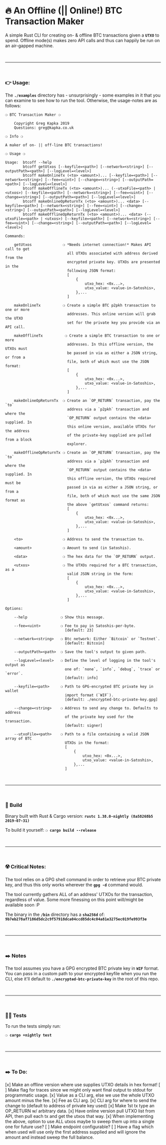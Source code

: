 # :fire: An Offline (|| Online!) BTC Transaction Maker

A simple Rust CLI for creating on- & offline BTC transactions given a __`UTXO`__ to spend. Offline mode(s) makes zero API calls and thus can happily be run on an air-gapped machine.

&nbsp;

***

&nbsp;

### :point_right: Usage:

The __`./examples`__ directory has - unsurprisingly - some examples in it that you can examine to see how to run the tool. Otherwise, the usage-notes are as follows:

```
❍ BTC Transaction Maker ❍

    Copyright Greg Kapka 2019
    Questions: greg@kapka.co.uk

❍ Info ❍

A maker of on- || off-line BTC transactions!

❍ Usage ❍

Usage:  btcoff --help
        btcoff getUtxos [--keyfile=<path>] [--network=<string>] [--outputPath=<path>] [--logLevel=<level>]
        btcoff makeOnlineTx (<to> <amount>)... [--keyfile=<path>] [--network=<string>] [--fee=<uint>] [--change=<string>] [--outputPath=<path>] [--logLevel=<level>]
        btcoff makeOfflineTx (<to> <amount>)... (--utxoFile=<path> | <utxos>) [--keyfile=<path>] [--network=<string>] [--fee=<uint>] [--change=<string>] [--outputPath=<path>] [--logLevel=<level>]
        btcoff makeOnlineOpReturnTx (<to> <amount>)... <data> [--keyfile=<path>] [--network=<string>] [--fee=<uint>] [--change=<string>] [--outputPath=<path>] [--logLevel=<level>]
        btcoff makeOfflineOpReturnTx (<to> <amount>)... <data> (--utxoFile=<path> | <utxos>) [--keyfile=<path>] [--network=<string>] [--fee=<uint>] [--change=<string>] [--outputPath=<path>] [--logLevel=<level>]

Commands:

    getUtxos              ❍ *Needs internet connection!* Makes API call to get
                            all UTXOs associated with address derived from the
                            encrypted private key. UTXOs are presented in the
                            following JSON format:
                            [
                                {
                                    utxo_hex: <0x...>,
                                    utxo_value: <value-in-Satoshis>,
                                },...
                            ]

    makeOnlineTx          ❍ Create a simple BTC p2pkh transaction to one or more
                            addresses. This online version will grab the UTXO
                            set for the private key you provide via an API call.

    makeOfflineTx          ❍ Create a simple BTC transaction to one or more
                            addresses. In this offline version, the UTXOs must
                            be passed in via as either a JSON string, or from a
                            file, both of which must use the JSON format:
                            [
                                {
                                    utxo_hex: <0x...>,
                                    utxo_value: <value-in-Satoshis>,
                                },...
                            ]

    makeOnlineOpReturnTx  ❍ Create an `OP_RETURN` transaction, pay the `to`
                            address via a `p2pkh` transaction and where the
                            `OP_RETURN` output contains the <data> supplied. In
                            this online version, available UTXOs for the address
                            of the private-key supplied are pulled from a block
                            explorer.

    makeOfflineOpReturnTx ❍ Create an `OP_RETURN` transaction, pay the `to`
                            address via a `p2pkh` transaction and where the
                            `OP_RETURN` output contains the <data> supplied. In
                            this offline version, the UTXOs required must be
                            passed in via as either a JSON string, or from a
                            file, both of which must use the same JSON format as
                            the above `getUtxos` command returns:
                            [
                                {
                                    utxo_hex: <0x...>,
                                    utxo_value: <value-in-Satoshis>,
                                },...
                            ]

    <to>                  ❍ Address to send the transaction to.

    <amount>              ❍ Amount to send (in Satoshis).

    <data>                ❍ The hex data for the `OP_RETURN` output.

    <utxos>               ❍ The UTXOs required for a BTC transaction, as a
                            valid JSON string in the form:
                            [
                                {
                                    utxo_hex: <0x...>,
                                    utxo_value: <value-in-Satoshis>,
                                },...
                            ]

Options:

    --help               ❍ Show this message.

    --fee=<uint>         ❍ Fee to pay in Satoshis-per-byte.
                           [default: 23]

    --network=<string>   ❍ Btc network: Either `Bitcoin` or `Testnet`.
                           [default: Bitcoin]

    --outputPath=<path>  ❍ Save the tool's output to given path.

    --logLevel=<level>   ❍ Define the level of logging in the tool's output as
                           one of: `none`, `info`, `debug`, `trace` or `error`.
                           [default: info]

    --keyfile=<path>     ❍ Path to GPG-encrypted BTC private key in wallet
                           import format (`WIF`).
                           [default: ./encrypted-btc-private-key.gpg]

    --change=<string>    ❍ Address to send any change to. Defaults to address
                           of the private key used for the transaction.
                           [default: signer]

    --utxoFile=<path>    ❍ Path to a file containing a valid JSON array of BTC
                           UTXOs in the format:
                           [
                               {
                                   utxo_hex: <0x...>,
                                   utxo_value: <value-in-Satoshis>,
                               },...
                           ]

```

&nbsp;

***

&nbsp;

### :wrench: Build

Binary built with Rust & Cargo version:
__`rustc 1.38.0-nightly (8a58268b5 2019-07-31)`__


To build it yourself:
__`❍ cargo build --release`__

&nbsp;

***

&nbsp;

### :radioactive: Critical Notes:

The tool relies on a GPG shell command in order to retrieve your BTC private key, and thus this only works wherever the __`gpg -d`__ command would.

The tool currently gathers ALL of an address' UTXOs for the transaction, regardless of value. Some more finessing on this point will/might be available soon :P

The binary in the __`/bin`__ directory has a __`sha256d`__ of: __`9b7eb278af7186d5dc2c9f57918dca04ccd85dc4c04a81e3275ec019fe993f3e`__

&nbsp;

***

&nbsp;

### :black_nib: Notes

The tool assumes you have a GPG encrypted BTC private key in __`WIF`__ format. You can pass in a custom path to your encrypted keyfile when you run the CLI, else it'll default to __`./encrypted-btc-private-key`__ in the root of this repo.

&nbsp;

***

&nbsp;

### :guardsman: Tests

To run the tests simply run:

__`❍ cargo +nightly test`__

&nbsp;

***

&nbsp;

### :black_nib: To Do:
 [x] Make an offline version where use supplies UTXO details in hex format!
 [ ] Make flag for traces since we might only want final output to stdout for programmatic usage.
 [x] Value as a CLI arg, else we use the whole UTXO amount minus the fee.
 [x] Fee as CLI arg.
 [x] CLI arg for where to send the change to (default to address of private key used)
 [x] Make 1st tx type an OP_RETURN w/ arbitrary data.
 [x] Have online version pull UTXO list from API, then pull each tx and get the utxos that way.
 [x] When implementing the above, option to use ALL utxos maybe to sweep them up into a single one for future use?
 [ ] Make endpoint configurable?
 [ ] Have a flag which when used will use only the first address supplied and will ignore the amount and instead sweep the full balance.
